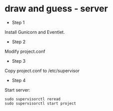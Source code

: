 # draw and guess - server

* Step 1 

Install Gunicorn and Eventlet.

* Step 2

Modify project.conf 


* Step 3

Copy project.conf to /etc/supervisor

* Step 4

Start server:

    
    sudo supervisorctl reread
    sudo supervisorctl start project
    



